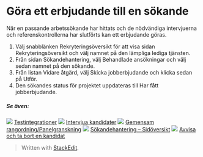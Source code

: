 
# Göra ett erbjudande till en sökande

När en passande arbetssökande har hittats och de nödvändiga intervjuerna och referenskontrollerna har slutförts kan ett erbjudande göras.

1.  Välj snabblänken  Rekryteringsöversikt  för att visa  sidan Rekryteringsöversikt  och välj  namnet  på den lämpliga lediga tjänsten.
2.  Från sidan  Sökandehantering,  välj  Behandlade ansökningar  och välj sedan  namnet  på den sökande.
3.  Från listan  Vidare åtgärd,  välj  Skicka jobberbjudande  och klicka sedan på  Utför.
4.  Den sökandes  status för projektet  uppdateras till  Har fått jobberbjudande.

##### Se även:

![](../Resources/Images/icon-document-link.png)  [Testintegrationer](test_integrations.htm)
![](../Resources/Images/icon-document-link.png)  [Intervjua kandidater](interviewing_applicants.htm)
![](../Resources/Images/icon-document-link.png)  [Gemensam rangordning/Panelgranskning](collaborative_rating_panel_review.htm)
![](../Resources/Images/icon-document-link.png)  [Sökandehantering – Sidöversikt](application_handling_page_overview.htm)
![](../Resources/Images/icon-document-link.png)  [Avvisa och ta bort en kandidat](rejecting_and_withdrawing_an_applicant.htm)

> Written with [StackEdit](https://stackedit.io/).
<!--stackedit_data:
eyJoaXN0b3J5IjpbLTIxMjE4NDg2NTVdfQ==
-->